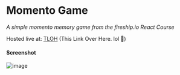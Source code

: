 # Momento Game

*A simple momento memory game from the fireship.io React Course*

Hosted live at: [TLOH](https://momento-game.web.app/) (This Link Over Here. lol 🤣)  
#### Screenshot  
![image](https://user-images.githubusercontent.com/45444428/178447176-53f2608e-ccd0-46eb-a1fd-098dc0248084.png)
